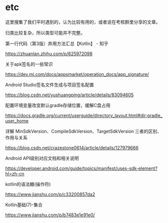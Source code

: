 # etc

这里搜集了我们平时遇到的，认为比较有用的，或者说在考核群里分享的文章。

归类比较复杂，所以类型可能并不完整。


第一行代码（第3版）弃用方法汇总【Kotlin】 - 知乎

https://zhuanlan.zhihu.com/p/625972098

关于apk签名的一些常识

https://dev.mi.com/docs/appsmarket/operation_docs/app_signature/

Android Studio签名文件生成与项目签名配置

https://blog.csdn.net/yushuangping/article/details/83094605

配置环境变量改变默认gradle存储位置，缓解C盘占用

https://docs.gradle.org/current/userguide/directory_layout.html#dir:gradle_user_home

详解 MinSdkVersion、CompileSdkVersion、TargetSdkVersion 三者的区别、作用与关系

https://blog.csdn.net/crazestone0614/article/details/127979666

Android API级别对应文档和相关说明

https://developer.android.com/guide/topics/manifest/uses-sdk-element?hl=zh-cn

kotlin的语法糖(操作符)

https://www.jianshu.com/p/c33200857da2

Kotlin基础(7)-集合

https://www.jianshu.com/p/b7483e1e91e0/
